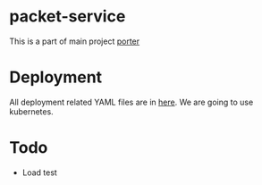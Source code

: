 # packet-service

This is a part of main project [porter](https://github.com/shuza/porter)

# Deployment
All deployment related YAML files are in [here](./deployment). We are going to use kubernetes.

# Todo
* Load test
